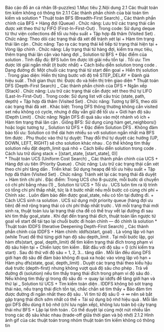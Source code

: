 Báo cáo đồ án cá nhân (8-puzzles)
1.Mục tiêu
2.Nội dung
  2.1 Các thuật toán tìm kiếm không có thông tin 
    2.1.1 Các thành phần chính của bài toán tìm kiếm và solution
        * Thuật toán BFS  (Breadth-First Search)
          _ Các thành phần chính của BFS
            + Hàng đợi (Queue)
              . Chức năng: Lưu trữ các trạng thái cần được xét theo thứ tự FIFO (First-In-First-Out)
              . Trong code: Sử dụng deque từ thư viện collections để tối ưu hiệu suất
            + Tập hợp đã thăm (Visited Set)
              . Chức năng: Theo dõi các trạng thái đã xét để tránh xét lại
            + Hàm tìm trạng thái lân cận
              . Chức năng: Tạo ra các trạng thái kế tiếp từ trạng thái hiện tại
            + Vòng lặp chính
              . Chức năng: Lấy trạng thái từ hàng đợi, kiểm tra mục tiêu, thêm trạng thái lân cận vào hàng đợi
          _ Solution từ BFS
            + Đặc điểm của solution
              . Tính đầy đủ: BFS luôn tìm được lời giải nếu tồn tại
              . Tối ưu: Tìm được lời giải ngắn nhất (ít bước nhất)
            + Cách biểu diễn solution trong code
              . Dạng đường đi: Một chuỗi các trạng thái từ start đến goal
            + Hiển thị solution
              . Trong giao diện: Hiển thị từng bước với độ trễ STEP_DELAY
            + Đánh giá hiệu suất
              . Thời gian thực thi: Được đo và hiển thị trên giao diện
        * Thuật toán DFS (Depth-First Search)
          _ Các thành phần chính của DFS 
            + Ngăn xếp (Stack)
              . Chức năng: Lưu trữ các trạng thái cần được xét theo thứ tự LIFO (Last-In-First-Out)
              . Trong code: Sử dụng list với cấu trúc (state, path, depth)
            + Tập hợp đã thăm (Visited Set)
              . Chức năng: Tương tự BFS, theo dõi các trạng thái đã xét
              . Khác biệt: Trong DFS thông thường không cần visited set nếu không có cycle, nhưng ở đây vẫn giữ để tối ưu
            + Giới hạn độ sâu (Depth Limit)
              . Chức năng: Ngăn DFS đi quá sâu vào một nhánh vô ích
            + Hàm tìm trạng thái lân cận
              . Giống BFS: Sử dụng cùng hàm get_neighbors() hoặc logic tương tự
          _ Solution từ DFS
            + Đặc điểm Solution DFS
              . Không đảm bảo tối ưu: Solution có thể dài hơn nhiều so với solution ngắn nhất mà BFS tìm được
              . Phụ thuộc vào thứ tự duyệt: Thay đổi thứ tự duyệt các hướng (UP, DOWN, LEFT, RIGHT) sẽ cho solution khác nhau
              . Có thể không tìm thấy solution nếu đặt depth_limit quá nhỏ
            + Cách biểu diễn solution trong code
              . Cách lưu trữ dùng stack = [(start_state, [start_state], 0)]  
        * Thuật toán UCS (Uniform Cost Search)
          _ Các thành phần chính của UCS
            + Hàng đợi ưu tiên (Priority Queue)
              . Chức năng: Lưu trữ các trạng thái cần xét theo chi phí tăng dần
              . Triển khai: Sử dụng heapq để tối ưu hiệu suất
            + Tập hợp đã thăm (Visited Set)
              . Chức năng: Tránh xét lại các trạng thái đã duyệt
            + Hàm tính chi phí
              . Đặc điểm: Trong UCS cho 8-puzzle, mỗi bước di chuyển có chi phí bằng nhau (1)
          _ Solution từ UCS
            + Tối ưu
              . UCS luôn tìm ra lộ trình có tổng chi phí thấp nhất, tức là ít bước nhất nếu mỗi bước có cùng chi phí
            + Chính xác
              . Luôn đảm bảo đến được goal_state, nếu có tồn tại đường đi.
            + Cách UCS sinh ra solution
              . UCS sử dụng một priority queue (hàng đợi ưu tiên) để mở rộng trạng thái có chi phí thấp nhất trước
              . Với mỗi trạng thái mới sinh ra, thuật toán lưu lại trạng thái cha để có thể truy vết lại đường đi sau khi tìm thấy goal_state
              . Khi đạt đến trạng thái đích, thuật toán lần ngược từ goal về start để tái tạo lại chuỗi bước đi hoàn chỉnh — đó chính là solution
        * Thuật toán IDDFS (Iterative Deepening Depth-First Search)
          _ Các thành phần chính của IDDFS
            + Hàm chính: iddfs(start, goal)
              . Là vòng lặp vô hạn (while True) để thử từng giới hạn độ sâu depth_limit
              . Tại mỗi bước lặp, gọi hàm dfs(start, goal, depth_limit) để tìm kiếm trạng thái đích trong phạm vi độ sâu hiện tại
            +  Chiến lược tìm kiếm
              . Bắt đầu với độ sâu = 0 (chỉ kiểm tra start)
              . Sau đó thử với độ sâu = 1, 2, 3... tăng dần
              . Mỗi lần đều dùng DFS giới hạn độ sâu để đảm bảo không đi quá xa hoặc vào vòng lặp vô hạn
            + Hàm phụ dfs(state, goal, depth_limit)
              . Duyệt các trạng thái theo kiểu hậu duệ trước (depth-first) nhưng không vượt quá độ sâu cho phép
              . Trả về đường đi (solution) nếu tìm thấy trạng thái đích trong phạm vi độ sâu đó
              . Nếu không tìm thấy gì trong độ sâu đó → quay lại iddfs để tăng giới hạn và thử lại
          _ Solution từ UCS
            + Tìm kiếm toàn diện
              . IDDFS không bỏ sót trạng thái nào, nếu trạng thái đích tồn tại, chắc chắn sẽ tìm thấy
            + Bảo đảm tìm được đường đi ngắn nhất theo độ sâu
              . Vì tìm từ độ sâu 0 → ∞ nên sẽ bắt gặp trạng thái đích sớm nhất có thể
            + Tái sử dụng bộ nhớ hiệu quả
              . Mỗi lần gọi DFS đều dùng ít bộ nhớ (chỉ lưu ngăn xếp), không lưu toàn bộ cây trạng thái như BFS
            + Lặp lại tính toán
              . Có thể duyệt lại cùng một nút nhiều lần trong các độ sâu khác nhau (trade-off giữa thời gian và bộ nhớ)
      2.1.2 Hình ảnh gif của các thuật toán trong nhóm thuật toán tìm kiếm không có thông tin 
      
      


              
              
              

              
      
              






          


